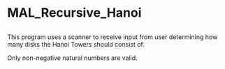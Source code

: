 # MAL_Recursive_Hanoi

##
This program uses a scanner to receive input from user determining how many disks the Hanoi Towers should consist of.  

Only non-negative natural numbers are valid.
